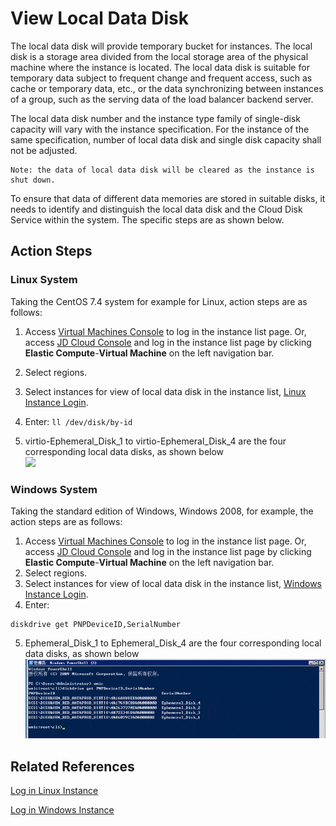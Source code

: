 # View Local Data Disk

The local data disk will provide temporary bucket for instances. The local disk is a storage area divided from the local storage area of the physical machine where the instance is located. The local data disk is suitable for temporary data subject to frequent change and frequent access, such as cache or temporary data, etc., or the data synchronizing between instances of a group, such as the serving data of the load balancer backend server.

The local data disk number and the instance type family of single-disk capacity will vary with the instance specification. For the instance of the same specification, number of local data disk and single disk capacity shall not be adjusted.

	Note: the data of local data disk will be cleared as the instance is shut down.
	
To ensure that data of different data memories are stored in suitable disks, it needs to identify and distinguish the local data disk and the Cloud Disk Service within the system. The specific steps are as shown below.

## Action Steps

### Linux System

Taking the CentOS 7.4 system for example for Linux, action steps are as follows:

1. Access [Virtual Machines Console](https://cns-console.jdcloud.com/host/compute/list) to log in the instance list page. Or, access [JD Cloud Console](https://console.jdcloud.com) and log in the instance list page by clicking **Elastic Compute**-**Virtual Machine** on the left navigation bar.
2. Select regions.
3. Select instances for view of local data disk in the instance list, [Linux Instance Login](https://docs.jdcloud.com/en/virtual-machines/connect-to-linux-instance).
4. Enter:
```ll /dev/disk/by-id```
	
5. virtio-Ephemeral\_Disk\_1 to virtio-Ephemeral\_Disk\_4 are the four corresponding local data disks, as shown below <br>![](../../../../../image/vm/localdatadisklinux.png)

### Windows System

Taking the standard edition of Windows, Windows 2008, for example, the action steps are as follows:

1. Access [Virtual Machines Console](https://cns-console.jdcloud.com/host/compute/list) to log in the instance list page. Or, access [JD Cloud Console](https://console.jdcloud.com) and log in the instance list page by clicking **Elastic Compute**-**Virtual Machine** on the left navigation bar.
2. Select regions.
3. Select instances for view of local data disk in the instance list, [Windows Instance Login](https://docs.jdcloud.com/en/virtual-machines/connect-to-windows-instance).
4. Enter:
```wmic
diskdrive get PNPDeviceID,SerialNumber
```
	
5. Ephemeral\_Disk\_1 to Ephemeral\_Disk\_4 are the four corresponding local data disks, as shown below <br>![](../../../../../image/vm/localdatadiskwin.png)

## Related References

[Log in Linux Instance](https://docs.jdcloud.com/en/virtual-machines/connect-to-linux-instance)

[Log in Windows Instance](https://docs.jdcloud.com/en/virtual-machines/connect-to-windows-instance)
